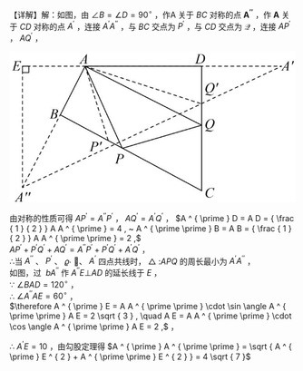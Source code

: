【详解】解：如图，由 $\angle B = \angle D = 9 0 ^ { \circ }$ ，作A 关于 $B C$ 对称的点 $\boldsymbol { A ^ { \prime \prime } }$ ，作 $\mathbf { A }$ 关于 $C D$ 对称的点 $A ^ { \prime }$ ，连接 $A ^ { \prime } A ^ { \prime \prime }$ ，与 $B C$ 交点为 $P ^ { \prime }$ ，与 $C D$ 交点为 $\boldsymbol { \mathcal { Q } }$ ，连接 $A P ^ { ' }$ ， $A Q ^ { \prime }$ ，

![](<../../qs_image_DB/专题2-1__将军饮马等8类常见最值问题（解析版）/0a10667bef570643a51d32f1bdd3896ea15729464296dfb6a5caff1f125324ef.jpg>)

由对称的性质可得 $A P ^ { \prime } { = } A ^ { \prime \prime } P ^ { \prime }$ ， $A Q ^ { \prime } = A ^ { \prime } Q ^ { \prime }$ ， $A ^ { \prime } D = A D = { \frac { 1 } { 2 } } A A ^ { \prime } = 4 , ~ A ^ { \prime \prime } B = A B = { \frac { 1 } { 2 } } A A ^ { \prime \prime } = 2 ,$   
$A P ^ { \prime } + P ^ { \prime } Q ^ { \prime } + A Q ^ { \prime } = A ^ { \prime \prime } P ^ { \prime } + P ^ { \prime } Q ^ { \prime } + A ^ { \prime } Q ^ { \prime }$ ，  
∴当 $A ^ { \prime \prime }$ 、 $P ^ { \prime }$ 、 $\varrho \cdot$ 、 $A ^ { \prime }$ 四点共线时， $\triangle { \ : } A P Q$ 的周长最小为 $A ^ { \prime } A ^ { \prime \prime }$ ，  
如图，过 $\ b { A ^ { \prime \prime } }$ 作 $A ^ { \prime \prime } E \bot A D$ 的延长线于 $E$ ，  
∵ $\angle B A D = 1 2 0 ^ { \circ }$ ，  
∴ $\angle A ^ { \prime \prime } A E = 6 0 ^ { \circ }$ ，  
$\therefore A ^ { \prime } E = A A ^ { \prime \prime } \cdot \sin \angle A ^ { \prime \prime } A E = 2 \sqrt { 3 } , \quad A E = A A ^ { \prime \prime } \cdot \cos \angle A ^ { \prime \prime } A E = 2 ,$ ，

∴ $A ^ { \prime } E = 1 0$ ，由勾股定理得 $A ^ { \prime } A ^ { \prime \prime } = \sqrt { A ^ { \prime } E ^ { 2 } + A ^ { \prime \prime } E ^ { 2 } } = 4 \sqrt { 7 }$
